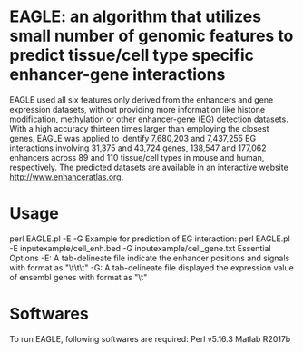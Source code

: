# EAGLE: an algorithm that utilizes small number of genomic features to predict tissue/cell type specific enhancer-gene interactions
EAGLE used all six features only derived from the enhancers and gene expression datasets, without providing more information like histone modification, methylation or other enhancer-gene (EG) detection datasets. With a high accuracy thirteen times larger than employing the closest genes, EAGLE was applied to identify 7,680,203 and 7,437,255 EG interactions involving 31,375 and 43,724 genes, 138,547 and 177,062 enhancers across 89 and 110 tissue/cell types in mouse and human, respectively. The predicted datasets are available in an interactive website http://www.enhanceratlas.org.

# Usage
perl EAGLE.pl -E <Enhancer> -G <Expression>
Example for prediction of EG interaction: perl EAGLE.pl -E inputexample/cell_enh.bed -G inputexample/cell_gene.txt
Essential Options
-E: A tab-delineate file indicate the enhancer positions and signals with format as "<chr>\t<start>\t<end>\t<signal>"
-G: A tab-delineate file displayed the expression value of ensembl genes with format as "<Ensembl>\t<Value>"
  
# Softwares
To run EAGLE, following softwares are required:
Perl v5.16.3
Matlab R2017b
